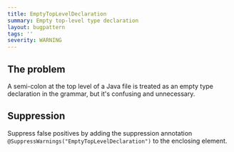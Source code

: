 ```yaml
---
title: EmptyTopLevelDeclaration
summary: Empty top-level type declaration
layout: bugpattern
tags: ''
severity: WARNING
---
```


<!--
*** AUTO-GENERATED, DO NOT MODIFY ***
To make changes, edit the @BugPattern annotation or the explanation in docs/bugpattern.
-->

## The problem
A semi-colon at the top level of a Java file is treated as an empty type
declaration in the grammar, but it's confusing and unnecessary.

## Suppression
Suppress false positives by adding the suppression annotation `@SuppressWarnings("EmptyTopLevelDeclaration")` to the enclosing element.
